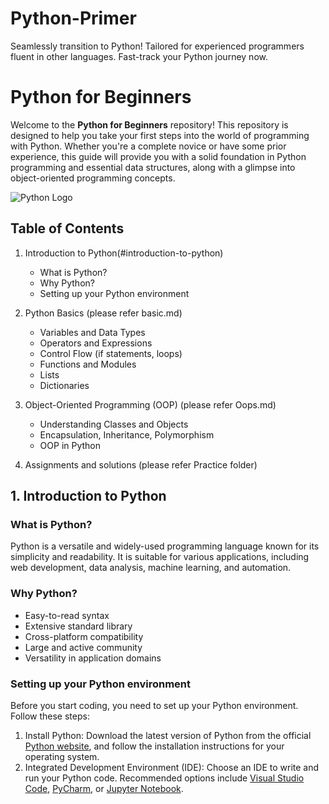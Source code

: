# Python-Primer
Seamlessly transition to Python! Tailored for experienced programmers fluent in other languages. Fast-track your Python journey now.


# Python for Beginners

Welcome to the **Python for Beginners** repository! This repository is designed to help you take your first steps into the world of programming with Python. Whether you're a complete novice or have some prior experience, this guide will provide you with a solid foundation in Python programming and essential data structures, along with a glimpse into object-oriented programming concepts.

![Python Logo](https://www.python.org/static/community_logos/python-logo-master-v3-TM.png)

## Table of Contents

1. Introduction to Python(#introduction-to-python)
   - What is Python?
   - Why Python?
   - Setting up your Python environment

2. Python Basics (please refer basic.md)
   - Variables and Data Types
   - Operators and Expressions
   - Control Flow (if statements, loops)
   - Functions and Modules
   - Lists
   - Dictionaries

3. Object-Oriented Programming (OOP) (please refer Oops.md)
   - Understanding Classes and Objects
   - Encapsulation, Inheritance, Polymorphism
   - OOP in Python

4. Assignments and solutions (please refer Practice folder)

## 1. Introduction to Python

### What is Python?
Python is a versatile and widely-used programming language known for its simplicity and readability. It is suitable for various applications, including web development, data analysis, machine learning, and automation.

### Why Python?
- Easy-to-read syntax
- Extensive standard library
- Cross-platform compatibility
- Large and active community
- Versatility in application domains

### Setting up your Python environment
Before you start coding, you need to set up your Python environment. Follow these steps:
1. Install Python: Download the latest version of Python from the official [Python website](https://www.python.org/downloads/), and follow the installation instructions for your operating system.
2. Integrated Development Environment (IDE): Choose an IDE to write and run your Python code. Recommended options include [Visual Studio Code](https://code.visualstudio.com/), [PyCharm](https://www.jetbrains.com/pycharm/), or [Jupyter Notebook](https://jupyter.org/).
